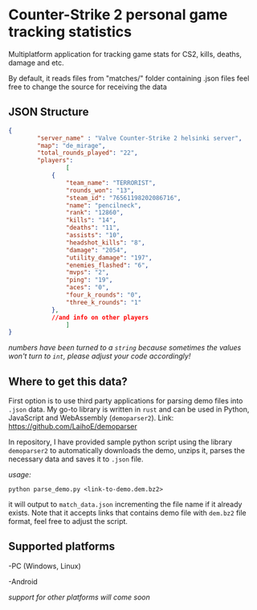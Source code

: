 # Counter-Strike 2 personal game tracking statistics

Multiplatform application for tracking game stats for CS2, kills, deaths, damage and etc.

By default, it reads files from "matches/" folder containing .json files feel free to change the source for receiving the data

## JSON Structure
```JSON
{
        "server_name" : "Valve Counter-Strike 2 helsinki server",
        "map": "de_mirage",
        "total_rounds_played": "22",
        "players": 
                [
            {
                "team_name": "TERRORIST",
                "rounds_won": "13",
                "steam_id": "76561198202086716",
                "name": "pencilneck",
                "rank": "12860",
                "kills": "14",
                "deaths": "11",
                "assists": "10",
                "headshot_kills": "8",
                "damage": "2054",
                "utility_damage": "197",
                "enemies_flashed": "6",
                "mvps": "2",
                "ping": "19",
                "aces": "0",
                "four_k_rounds": "0",
                "three_k_rounds": "1"
            },
            //and info on other players
                ]
}
```
*numbers have been turned to a `string` because sometimes the values won't turn to `int`, please adjust your code accordingly!*

## Where to get this data?
First option is to use third party applications for parsing demo files into `.json` data. My go-to library is written in `rust` and can be used in Python, JavaScript and WebAssembly (`demoparser2`). Link: https://github.com/LaihoE/demoparser

In repository, I have provided sample python script using the library `demoparser2` to automatically downloads the demo, unzips it, parses the necessary data and saves it to `.json` file.

*usage:*
```terminal
python parse_demo.py <link-to-demo.dem.bz2>
```

it will output to `match_data.json` incrementing the file name if it already exists. Note that it accepts links that contains demo file with `dem.bz2` file format, feel free to adjust the script.

## Supported platforms

-PC (Windows, Linux)

-Android

*support for other platforms will come soon*
